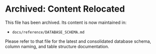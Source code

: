 # Archived: Content Relocated

This file has been archived. Its content is now maintained in:

- `docs/reference/DATABASE_SCHEMA.md`

Please refer to that file for the latest and consolidated database schema, column naming, and table structure documentation. 